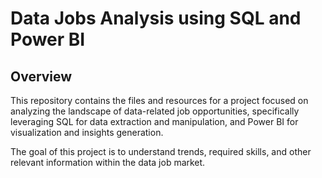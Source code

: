 # Data Jobs Analysis using SQL and Power BI

## Overview

This repository contains the files and resources for a project focused on analyzing the landscape of data-related job opportunities, specifically leveraging SQL for data extraction and manipulation, and Power BI for visualization and insights generation.

The goal of this project is to understand trends, required skills, and other relevant information within the data job market.
